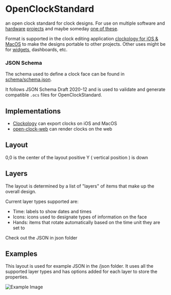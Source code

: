 # OpenClockStandard
an open clock standard for clock designs.  For use on multiple software and [hardware](https://github.com/sqfmi/Watchy) [projects](https://github.com/wiz78/WeatherClock) and maybe someday [one of these](https://github.com/Open-Smartwatch/open-smartwatch.github.io).

Format is supported in the clock editing application [clockology for iOS & MacOS](https://clockologyapp.com/) to make the designs portable to other projects.  Other uses might be for [widgets](https://widgetyapp.com/), dashboards, etc. 

### JSON Schema

The schema used to define a clock face can be found in [schema/schema.json](schema/schema.json).

It follows JSON Schema Draft 2020-12 and is used to validate and generate compatible `.ocs` files for OpenClockStandard.

## Implementations

* [Clockology](https://clockologyapp.com/) can export clocks on iOS and MacOS
* [open-clock-web](https://github.com/mlc/open-clock-web/) can render clocks on the web

## Layout

0,0 is the center of the layout
positive Y ( vertical position ) is down

## Layers

The layout is determined by a list of "layers" of items that make up the overall design.  

Current layer types supported are:
* Time: labels to show dates and times
* Icons: icons used to designate types of information on the face
* Hands: items that rotate automatically based on the time unit they are set to

Check out the JSON in json folder

## Examples

This layout is used for example JSON in the /json folder.  It uses all the supported layer types and has options added for each layer to store the properties.

![Example Image](images/Examples.JPG)


